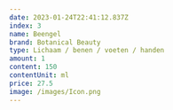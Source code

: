 ```yaml
---
date: 2023-01-24T22:41:12.837Z
index: 3
name: Beengel
brand: Botanical Beauty
type: Lichaam / benen / voeten / handen
amount: 1
content: 150
contentUnit: ml
price: 27.5
image: /images/Icon.png
---
```

